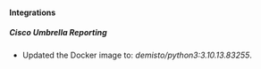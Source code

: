 #### Integrations
##### Cisco Umbrella Reporting
- Updated the Docker image to: *demisto/python3:3.10.13.83255*.
